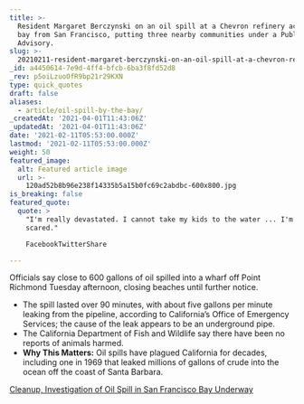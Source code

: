 ```yaml
---
title: >-
  Resident Margaret Berczynski on an oil spill at a Chevron refinery across the
  bay from San Francisco, putting three nearby communities under a Public Health
  Advisory.  
slug: >-
  20210211-resident-margaret-berczynski-on-an-oil-spill-at-a-chevron-refinery-across-the-bay-from-san
_id: a4450614-7e9d-4ff4-bfcb-6ba3f8fd52d8
_rev: p5oiLzuoOfR9bp21r29KXN
type: quick_quotes
draft: false
aliases:
  - article/oil-spill-by-the-bay/
_createdAt: '2021-04-01T11:43:06Z'
_updatedAt: '2021-04-01T11:43:06Z'
date: '2021-02-11T05:53:00.000Z'
lastmod: '2021-02-11T05:53:00.000Z'
weight: 50
featured_image:
  alt: Featured article image
  url: >-
    120ad52b8b96e238f14335b5a15b0fc69c2abdbc-600x800.jpg
is_breaking: false
featured_quote:
  quote: >
    "I'm really devastated. I cannot take my kids to the water ... I'm really
    scared."

    FacebookTwitterShare

---
```

Officials say close to 600 gallons of oil spilled into a wharf off Point Richmond Tuesday afternoon, closing beaches until further notice.

* The spill lasted over 90 minutes, with about five gallons per minute leaking from the pipeline, according to California’s Office of Emergency Services; the cause of the leak appears to be an underground pipe.
* The California Department of Fish and Wildlife say there have been no reports of animals harmed.
* **Why This Matters:** Oil spills have plagued California for decades, including one in 1969 that leaked millions of gallons of crude into the ocean off the coast of Santa Barbara.

[Cleanup, Investigation of Oil Spill in San Francisco Bay Underway](https://www.nbcbayarea.com/news/local/public-health-advisory-issued-in-parts-of-contra-costa-county/2463759/)
